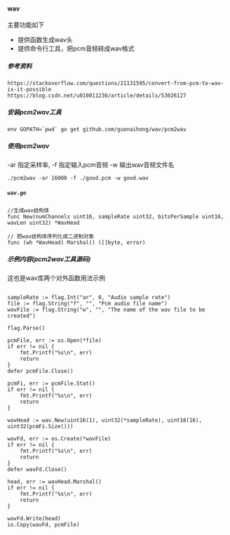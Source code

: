 #### wav 
主要功能如下
* 提供函数生成wav头
* 提供命令行工具，把pcm音频转成wav格式

##### 参考资料
```
https://stackoverflow.com/questions/21131595/convert-from-pcm-to-wav-is-it-possible
https://blog.csdn.net/u010011236/article/details/53026127
```

##### 安装pcm2wav工具
```console
env GOPATH=`pwd` go get github.com/guonaihong/wav/pcm2wav
```

##### 使用pcm2wav
-ar 指定采样率, -f 指定输入pcm音频 -w 输出wav音频文件名
```
./pcm2wav -ar 16000 -f ./good.pcm -w good.wav
```

##### `wav.go`
```golang
//生成wav结构体 
func New(numChannels uint16, sampleRate uint32, bitsPerSample uint16, wavLen uint32) *WavHead

// 把wav结构体序列化成二进制对象
func (wh *WavHead) Marshal() ([]byte, error)

```

##### 示例内容(pcm2wav工具源码)
这也是wav库两个对外函数用法示例
```golang

sampleRate := flag.Int("ar", 0, "Audio sample rate")
file := flag.String("f", "", "Pcm audio file name")
wavFile := flag.String("w", "", "The name of the wav file to be created")

flag.Parse()

pcmFile, err := os.Open(*file)
if err != nil {
    fmt.Printf("%s\n", err)
    return
}
defer pcmFile.Close()

pcmFi, err := pcmFile.Stat()
if err != nil {
    fmt.Printf("%s\n", err)
    return
}

wavHead := wav.New(uint16(1), uint32(*sampleRate), uint16(16), uint32(pcmFi.Size()))

wavFd, err := os.Create(*wavFile)
if err != nil {
    fmt.Printf("%s\n", err)
    return
}
defer wavFd.Close()

head, err := wavHead.Marshal()
if err != nil {
    fmt.Printf("%s\n", err)
    return
}

wavFd.Write(head)
io.Copy(wavFd, pcmFile)
```
